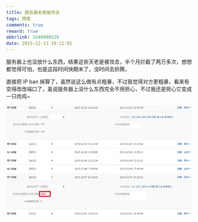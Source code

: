 ```yaml
---
title: 服务器老是被攻击
tags: 随笔
comments: true
reward: true
abbrlink: 3349908529
date: 2015-12-13 18:12:01
---
```

服务器上也没放什么东西，结果这些天老是被攻击，半个月拦截了两万多次，想想都觉得可怕，也是这段时间快期末了，没时间去折腾，
<!-- more -->
直接把 IP ban 掉算了，虽然说这么做有点粗暴，不过我觉得对方更粗暴，看来有空得改改端口了，虽说服务器上没什么东西完全不用担心，不过我还是担心它变成一只肉鸡~

![p1](/assets/img/f5731488102169.jpg)